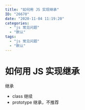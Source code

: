 ```yaml
---
title: "如何用 JS 实现继承"
ID: "26670"
date: "2020-11-04 11:19:20"
categories: 
  - "js 常见问题"
  - "默认"
tags: 
  - "js 常见问题"
  - "默认"
---
```


# 如何用 JS 实现继承

继承

- class 继续
- prototype 继承，不推荐
